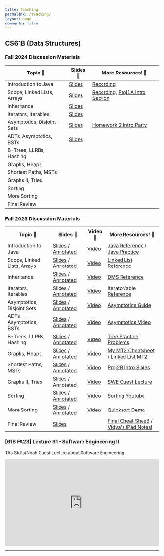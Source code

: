 ```yaml
---
title: Teaching
permalink: /teaching/
layout: page
comments: false
---
```


## CS61B (Data Structures)

### Fall 2024 Discussion Materials

| Topic 📘                    | Slides 📑     | More Resources! 🔗                          |
| --------------------------- | ------------- | ------------------------------------------- |
| Introduction to Java        | [Slides][X1]  | [Recording][X2]                             |
| Scope, Linked Lists, Arrays | [Slides][X4]  | [Recording][X5], [Proj1A Intro Section][X3] |
| Inheritance                 | [Slides][X6]  |                                             |
| Iterators, Iterables        | [Slides][X7]  |                                             |
| Asymptotics, Disjoint Sets  | [Slides][X8]  | [Homework 2 Intro Party][HW2]               |
| ADTs, Asymptotics, BSTs     | [Slides][X10] |                                             |
| B-Trees, LLRBs, Hashing     |               |                                             |
| Graphs, Heaps               |               |                                             |
| Shortest Paths, MSTs        |               |                                             |
| Graphs II, Tries            |               |                                             |
| Sorting                     |               |                                             |
| More Sorting                |               |                                             |
| Final Review                |               |                                             |

### Fall 2023 Discussion Materials

| Topic 📘                    | Slides 📑                        | Video 🎥     | More Resources! 🔗                                     |
| --------------------------- | -------------------------------- | ------------ | ------------------------------------------------------ |
| Introduction to Java        | [Slides][S2] / [Annotated][A2]   | [Video][V2]  | [Java Reference][R2] / [Java Practice][R16]            |
| Scope, Linked Lists, Arrays | [Slides][S3] / [Annotated][A3]   | [Video][V3]  | [Linked List Reference][R3]                            |
| Inheritance                 | [Slides][S4] / [Annotated][A4]   | [Video][V4]  | [DMS Reference][R4]                                    |
| Iterators, Iterables        | [Slides][S5] / [Annotated][A5]   | [Video][V5]  | [Iterator/able Reference][R5]                          |
| Asymptotics, Disjoint Sets  | [Slides][S6] / [Annotated][A6]   | [Video][V6]  | [Asymptotics Guide][R6]                                |
| ADTs, Asymptotics, BSTs     | [Slides][S7] / [Annotated][A7]   | [Video][V7]  | [Asymptotics Video][R7]                                |
| B-Trees, LLRBs, Hashing     | [Slides][S8] / [Annotated][A8]   | [Video][V8]  | [Tree Practice Problems][R8]                           |
| Graphs, Heaps               | [Slides][S9] / [Annotated][A9]   | [Video][V9]  | [My MT2 Cheatsheet][R9] / [Linked List MT2][R18]       |
| Shortest Paths, MSTs        | [Slides][S10] / [Annotated][A10] | [Video][V10] | [Proj2B Intro Slides][R10]                             |
| Graphs II, Tries            | [Slides][S11] / [Annotated][A11] | [Video][V11] | [SWE Guest Lecture][R11]                               |
| Sorting                     | [Slides][S12] / [Annotated][A12] | [Video][V12] | [Sorting Youtube][R12]                                 |
| More Sorting                | [Slides][S13] / [Annotated][A13] | [Video][V13] | [Quicksort Demo][R13]                                  |
| Final Review                | [Slides][S14]                    |              | [Final Cheat Sheet!][R15] / [Vidya's iPad Notes!][R17] |

[X1]: https://docs.google.com/presentation/d/13ByHdPlVdw-4tDN1ZhBLai-lXPDVk2WdN3pyvC5VgmQ/edit?usp=sharing
[X2]: https://youtu.be/dXQmid0Zk0U
[X3]: https://youtu.be/f5smA9rt7bg?si=WUO0DhwwmWXJgQnW
[X4]: https://docs.google.com/presentation/d/154WO3njMhwF7_TtMcXDDkrlgsJkGhLa-zaTJJ02OBzE/edit?usp=sharing
[X5]: https://youtu.be/1ZykWDdUtgk
[X6]: https://docs.google.com/presentation/d/1h69B-DEqtyNW2oAVMwPmiL--WQY13-4BEIMjIUISNTg/edit?usp=sharing
[X7]: https://docs.google.com/presentation/d/1aLXJ_2eMDb_8j44zYjGoqKS41btiZeENhv_nWhnXnrs/edit?usp=sharing
[X8]: https://docs.google.com/presentation/d/1pCar-J2EKh6faC-GIs3-0f5i6ymx_UHKhMKD2AkfCE8/edit?usp=sharing
[X10]: https://docs.google.com/presentation/d/1lbixk5hy6gofM6yw2nKPkEwuu8R_l5PUVEqpvv47tJk/edit?usp=sharing
[HW2]: https://edstem.org/us/courses/61406/discussion/5385228
[W2]: https://github.com/Berkeley-CS61B/discussions-fa23/blob/main/week02/regular/regular02.pdf
[W3]: https://github.com/Berkeley-CS61B/discussions-fa23/blob/main/week02/regular/regular03.pdf
[W4]: https://github.com/Berkeley-CS61B/discussions-fa23/blob/main/week02/regular/regular04.pdf
[W5]: https://github.com/Berkeley-CS61B/discussions-fa23/blob/main/week02/regular/regular05.pdf
[W6]: https://github.com/Berkeley-CS61B/discussions-fa23/blob/main/week02/regular/regular06.pdf
[W7]: https://github.com/Berkeley-CS61B/discussions-fa23/blob/main/week02/regular/regular07.pdf
[W8]: https://github.com/Berkeley-CS61B/discussions-fa23/blob/main/week02/regular/regular08.pdf
[W9]: https://github.com/Berkeley-CS61B/discussions-fa23/blob/main/week02/regular/regular09.pdf
[W10]: https://github.com/Berkeley-CS61B/discussions-fa23/blob/main/week02/regular/regular10.pdf
[W11]: https://github.com/Berkeley-CS61B/discussions-fa23/blob/main/week02/regular/regular11.pdf
[W12]: https://github.com/Berkeley-CS61B/discussions-fa23/blob/main/week02/regular/regular12.pdf
[W13]: https://github.com/Berkeley-CS61B/discussions-fa23/blob/main/week02/regular/regular13.pdf
[W14]: https://create.kahoot.it/share/cs61b-final-kahoot/37dfa0dd-7c95-458a-b529-f4d471cc7dab
[S2]: https://docs.google.com/presentation/d/1zmtJ-XOSdg5a4tth2-Ib08LBVvcEBbQGVfQhG4jGtnQ/edit?usp=sharing
[S3]: https://docs.google.com/presentation/d/1boE_rlHiKg6gjNji6_o_35TwQADWdVP34EyF6Pr-ki8/edit?usp=sharing
[S4]: https://docs.google.com/presentation/d/1A4RVuZv5KBWbs1Y0quqsJWhaiDZJwuo_xOLUMoCWk18/edit?usp=sharing
[S5]: https://docs.google.com/presentation/d/1CJpnyKt84TyVHnTfHZN82XBItMkL0iGqUt9fW-dsquY/edit?usp=sharing
[S6]: https://docs.google.com/presentation/d/1yHP02BEnY07MaSsQ9HeMbnzozX2uRcQ-xTmyil1nUAw/edit?usp=sharing
[S7]: https://drive.google.com/file/d/14d3AvoYnCAhS36kryXUD82kY9johIEb4/view?usp=drive_link
[S8]: https://docs.google.com/presentation/d/1H3GPiOhsjGBB5PJSGmrSpL-JuzrrR38SSb3V7bE-7qo/edit?usp=sharing
[S9]: https://docs.google.com/presentation/d/1FkPygghab3wSGB600cx9VCHVfmji9qd9_Bh8w3rRP18/edit?usp=sharing
[S10]: https://docs.google.com/presentation/d/11BpUUMvsMg72UmJgYYpfO_t-HcJxWjkLfTtiJMGgNFg/edit?usp=sharing
[S11]: https://docs.google.com/presentation/d/1BP_xEkOp65PBFkKaKa3CFZcvhwlPZLxAFm6a6fnQgNc/edit?usp=sharing
[S12]: https://docs.google.com/presentation/d/1N5LlO2-HjASYCruRy-h9aWxWiOgFCI0vvGSwzZxya88/edit?usp=sharing
[S13]: https://docs.google.com/presentation/d/1rJQR_d5xf_AZgykfpcUOn8iF9LkiURup60J6H2FJRFY/edit?usp=sharing
[S14]: https://docs.google.com/presentation/d/1mBdYTOhUkpU8jFKsqPCm-iyUMI_aQRGYHQr0kiNmAgU/edit?usp=sharing
[A2]: https://drive.google.com/file/d/1Q3FvgNW3Xhou-yZ82hnBOOm91CaOUMBg/view?usp=sharing
[A3]: https://drive.google.com/file/d/1vnBLbAynF4Lj-M_kKxmOdaihbfTpIn00/view?usp=sharing
[A4]: https://drive.google.com/file/d/1c58mcHNM4bhX4IAUtI0XWUpTYDJwqb77/view?usp=sharing
[A5]: https://drive.google.com/file/d/1Ip5eUwXKbyemDDsVIIHffGyUG_BBtJIo/view?usp=sharing
[A6]: https://drive.google.com/file/d/14oFgPaSeMPVfCud_hI-h0mEDNLMdUoaW/view?usp=sharing
[A7]: https://drive.google.com/file/d/14d3AvoYnCAhS36kryXUD82kY9johIEb4/view?usp=sharing
[A8]: https://drive.google.com/file/d/18m-CotzekLYXQEDjZst8y1xIK_t0vs66/view?usp=sharing
[A9]: https://drive.google.com/file/d/1I1YLP6h2hrL22IbaB3Sa8WG7wBEkKN5R/view?usp=sharing
[A10]: https://drive.google.com/file/d/1KszofZZc3ob1S_TUFbs3mvAVjlttmqAi/view?usp=sharing
[A11]: https://drive.google.com/file/d/1qTxpSugRQNRoff0Hiv-9ILorcxbeYpeZ/view?usp=sharing
[A12]: https://drive.google.com/file/d/1I1EfF2V8kRmO3rSXNdisj9S7sR--aL8i/view?usp=sharing
[A13]: https://drive.google.com/file/d/1aPjuk2jLXNTifBn25a4M5WMlFBPCDu6b/view?usp=sharing
[V2]: https://youtu.be/5d8e3W52jEM
[V3]: https://youtu.be/VWf05n0C1_0?feature=shared
[V4]: https://www.youtube.com/watch?v=Y96iFd6xslI
[V5]: https://www.youtube.com/playlist?list=PLnp31xXvnfRosONixmTTQnspn7fLOV4-Y
[V6]: https://www.youtube.com/playlist?list=PLnp31xXvnfRpqWL31oiZlmcka8zFyT5uM
[V7]: https://www.youtube.com/playlist?list=PLnp31xXvnfRpBCAx-EGDwnOY4YW0zwczO
[V8]: https://www.youtube.com/playlist?list=PLnp31xXvnfRrjXIJbf0eFsWeUnD6RsfYa
[V9]: https://youtu.be/_18j6UgstB4?feature=shared
[V10]: https://www.youtube.com/playlist?list=PLnp31xXvnfRp0SkHfIO9HavzXht0K9mOA
[V11]: https://www.youtube.com/playlist?list=PLnp31xXvnfRrD3GyILak06gbTN0rbKJat
[V12]: https://www.youtube.com/playlist?list=PLnp31xXvnfRqxJ0qF1CglXRb-Qb-oNOgs
[V13]: https://www.youtube.com/playlist?list=PLnp31xXvnfRrpqJ8WTjbBOwSNFg54wQDT
[R2]: https://introcs.cs.princeton.edu/java/11cheatsheet/
[R3]: https://www.geeksforgeeks.org/linked-list-in-java/
[R4]: https://drive.google.com/file/d/196cUaEA0Q9aJBbr4Tm43_ybMDuxYcZDp/view?usp=sharing
[R5]: https://www.geeksforgeeks.org/java-implementing-iterator-and-iterable-interface/
[R6]: https://drive.google.com/file/d/1CGFdNGbjJW3UvQFEWjwYoVBBnfaa084R/view
[R7]: https://drive.google.com/drive/folders/1yNzcoTBk96c4WkbWX1Gv3Ea-p_r-PIrx
[R8]: https://cs61b-2.gitbook.io/cs61b-textbook/17.-b-trees/17.7-exercises
[R9]: https://drive.google.com/file/d/1Xy9NRBjcnAU7n4taOZSnXIAlbVEsaPEq/view?usp=sharing
[R10]: https://docs.google.com/presentation/d/1XYC0__43jch8Cfecte_ngf5Zwh4YL6hhv42xJ8DyIWU/edit?usp=sharing
[R11]: https://www.youtube.com/watch?v=LCibXajLbns
[R12]: https://www.youtube.com/@HackerrankOfficial/search?query=sorting
[R13]: https://www.youtube.com/watch?app=desktop&v=KBGQ3xGofN0
[R14]: https://cs61a.org/articles/studying/
[R15]: https://docs.google.com/document/d/1PMoL1xJ9xa6ywQQ8HCc1oxLf2TUCiCaKaatlKYv6RZw/edit
[R16]: https://codingbat.com/java
[R17]: https://drive.google.com/drive/folders/1JBG0q3fL7U4KtxKRdvCExDfotbXyOc1u
[R18]: https://www.notion.so/61B-Midterm-2-Review-60e3bc444b7148689283d2d7ae087df2
[R19]: https://docs.google.com/document/d/1PMoL1xJ9xa6ywQQ8HCc1oxLf2TUCiCaKaatlKYv6RZw/edit

### [61B FA23] Lecture 31 - Software Engineering II

TAs Stella/Noah Guest Lecture about Software Engineering

<div style="position:relative; padding-bottom:56.25%; height:0; overflow:hidden;">
  <iframe style="position:absolute; top:0; left:0; width:100%; height:100%;" src="https://www.youtube.com/embed/LCibXajLbns" frameborder="0" allowfullscreen></iframe>
</div>

---
